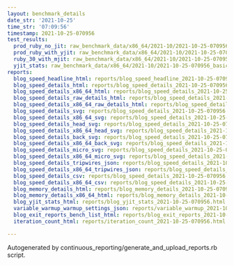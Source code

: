 ```yaml
---
layout: benchmark_details
date_str: '2021-10-25'
time_str: '07:09:56'
timestamp: 2021-10-25-070956
test_results:
  prod_ruby_no_jit: raw_benchmark_data/x86_64/2021-10/2021-10-25-070956_basic_benchmark_prod_ruby_no_jit.json
  prod_ruby_with_yjit: raw_benchmark_data/x86_64/2021-10/2021-10-25-070956_basic_benchmark_prod_ruby_with_yjit.json
  ruby_30_with_mjit: raw_benchmark_data/x86_64/2021-10/2021-10-25-070956_basic_benchmark_ruby_30_with_mjit.json
  yjit_stats: raw_benchmark_data/x86_64/2021-10/2021-10-25-070956_basic_benchmark_yjit_stats.json
reports:
  blog_speed_headline_html: reports/blog_speed_headline_2021-10-25-070956.html
  blog_speed_details_html: reports/blog_speed_details_2021-10-25-070956.html
  blog_speed_details_x86_64_html: reports/blog_speed_details_2021-10-25-070956.x86_64.html
  blog_speed_details_raw_details_html: reports/blog_speed_details_2021-10-25-070956.raw_details.html
  blog_speed_details_x86_64_raw_details_html: reports/blog_speed_details_2021-10-25-070956.x86_64.raw_details.html
  blog_speed_details_svg: reports/blog_speed_details_2021-10-25-070956.svg
  blog_speed_details_x86_64_svg: reports/blog_speed_details_2021-10-25-070956.x86_64.svg
  blog_speed_details_head_svg: reports/blog_speed_details_2021-10-25-070956.head.svg
  blog_speed_details_x86_64_head_svg: reports/blog_speed_details_2021-10-25-070956.x86_64.head.svg
  blog_speed_details_back_svg: reports/blog_speed_details_2021-10-25-070956.back.svg
  blog_speed_details_x86_64_back_svg: reports/blog_speed_details_2021-10-25-070956.x86_64.back.svg
  blog_speed_details_micro_svg: reports/blog_speed_details_2021-10-25-070956.micro.svg
  blog_speed_details_x86_64_micro_svg: reports/blog_speed_details_2021-10-25-070956.x86_64.micro.svg
  blog_speed_details_tripwires_json: reports/blog_speed_details_2021-10-25-070956.tripwires.json
  blog_speed_details_x86_64_tripwires_json: reports/blog_speed_details_2021-10-25-070956.x86_64.tripwires.json
  blog_speed_details_csv: reports/blog_speed_details_2021-10-25-070956.csv
  blog_speed_details_x86_64_csv: reports/blog_speed_details_2021-10-25-070956.x86_64.csv
  blog_memory_details_html: reports/blog_memory_details_2021-10-25-070956.html
  blog_memory_details_x86_64_html: reports/blog_memory_details_2021-10-25-070956.x86_64.html
  blog_yjit_stats_html: reports/blog_yjit_stats_2021-10-25-070956.html
  variable_warmup_warmup_settings_json: reports/variable_warmup_2021-10-25-070956.warmup_settings.json
  blog_exit_reports_bench_list_html: reports/blog_exit_reports_2021-10-25-070956.bench_list.html
  iteration_count_html: reports/iteration_count_2021-10-25-070956.html

---
```

Autogenerated by continuous_reporting/generate_and_upload_reports.rb script.
